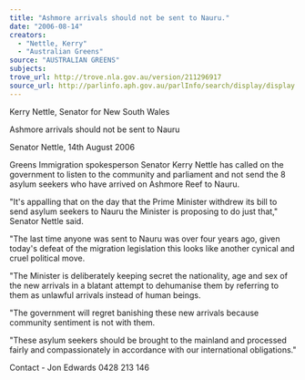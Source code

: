 ```yaml
---
title: "Ashmore arrivals should not be sent to Nauru."
date: "2006-08-14"
creators:
  - "Nettle, Kerry"
  - "Australian Greens"
source: "AUSTRALIAN GREENS"
subjects:
trove_url: http://trove.nla.gov.au/version/211296917
source_url: http://parlinfo.aph.gov.au/parlInfo/search/display/display.w3p;query=Id%3A%22media/pressrel/E5LK6%22
---
```


 Kerry Nettle, Senator for New South Wales 

 

 Ashmore arrivals should not be sent to Nauru 

 Senator Nettle, 14th August 2006   

 Greens Immigration spokesperson Senator Kerry Nettle has called on the government  to listen to the community and parliament and not send the 8 asylum seekers who  have arrived on Ashmore Reef to Nauru.    

 "It's appalling that on the day that the Prime Minister withdrew its bill to send asylum  seekers to Nauru the Minister is proposing to do just that," Senator Nettle said.    

 "The last time anyone was sent to Nauru was over four years ago, given today's defeat  of the migration legislation this looks like another cynical and cruel political move.    

 "The Minister is deliberately keeping secret the nationality, age and sex of the new  arrivals in a blatant attempt to dehumanise them by referring to them as unlawful  arrivals instead of human beings.    

 "The government will regret banishing these new arrivals because community  sentiment is not with them.    

 "These asylum seekers should be brought to the mainland and processed fairly and  compassionately in accordance with our international obligations."    

 Contact - Jon Edwards 0428 213 146 

